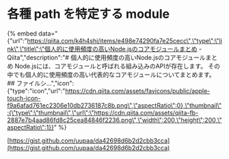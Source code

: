 # 各種 path を特定する module

{% embed data="{\"url\":\"https://qiita.com/k4h4shi/items/e498e74290fa7e25cecc\",\"type\":\"link\",\"title\":\"個人的に使用頻度の高いNode.jsのコアモジュールまとめ - Qiita\",\"description\":\"\# 個人的に使用頻度の高いNode.jsのコアモジュールまとめ Node.jsには、コアモジュールと呼ばれる組み込みのAPIが存在します。 その中でも個人的に使用頻度の高い代表的なコアモジュールについてまとめます。  \#\# ファイルシ...\",\"icon\":{\"type\":\"icon\",\"url\":\"https://cdn.qiita.com/assets/favicons/public/apple-touch-icon-f9a6afad761ec2306e10db2736187c8b.png\",\"aspectRatio\":0},\"thumbnail\":{\"type\":\"thumbnail\",\"url\":\"https://cdn.qiita.com/assets/qiita-fb-2887e7b4aad86fd8c25cea84846f2236.png\",\"width\":200,\"height\":200,\"aspectRatio\":1}}" %}

[https://gist.github.com/uupaa/da42698d6b2d2cbb3cca](https://gist.github.com/uupaa/da42698d6b2d2cbb3cca)





